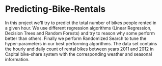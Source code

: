 # Predicting-Bike-Rentals
In this project we'll try to predict the total number of bikes people rented in a given hour. We use different regression algorithms (Linear Regression, Decision Trees and Random Forests) and try to reason why some perform better than others. Finally we perform Randomized Search to tune the hyper-parameters in our best performing algorithms. The data set contains the hourly and daily count of rental bikes between years 2011 and 2012 in Capital bike-share system with the corresponding weather and seasonal information.
